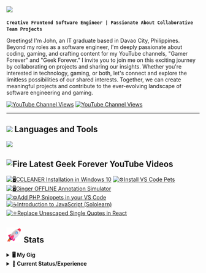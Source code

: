 <a href="https://github.com/emailjohnthomascaballero">
   <img src="https://readme-typing-svg.herokuapp.com/?font=Righteous&size=35&center=true&vCenter=true&width=500&height=70&duration=4000&color=f22b43&lines=Hello!;+I'm+John+Thomas+F.+Caballero!;+a+programmer...;+a+gamer...;+a+content+creator...;+a+streamer...;+a+freelancer." />
</a>

**`Creative Frontend Software Engineer | Passionate About Collaborative Team Projects`**

Greetings! I'm John, an IT graduate based in Davao City, Philippines. Beyond my roles as a software engineer, I'm deeply passionate about coding, gaming, and crafting content for my YouTube channels, "Gamer Forever" and "Geek Forever." I invite you to join me on this exciting journey by collaborating on projects and sharing our insights. Whether you're interested in technology, gaming, or both, let's connect and explore the limitless possibilities of our shared interests. Together, we can create meaningful projects and contribute to the ever-evolving landscape of software engineering and gaming.

<p align="left">
   <a href="https://www.youtube.com/@GamerForeverChannel"><img alt="YouTube Channel Views" src="https://img.shields.io/youtube/channel/views/UC88LrCOvWEp83DwV6-qVRzQ?style=for-the-badge&logo=youtube&label=Gamer%20Forever%20YouTube%20Views&color=%23fa3a45"></a>
   <a href="https://www.youtube.com/@GeekForeverChannel"><img alt="YouTube Channel Views" src="https://img.shields.io/youtube/channel/views/UCtujEiwlNyHon-z78FmVW7Q?style=for-the-badge&logo=youtube&label=Geek%20Forever%20YouTube%20Views&color=%23fa3a45"></a>
</p>

---

## <img src='https://user-images.githubusercontent.com/74038190/206662607-d9e7591e-bbf9-42f9-9386-29efc927bc16.gif' width="40"> Languages and Tools

<!-- LANGUAGES AND TOOLS -->

<p align="left">
   <a href="https://github.com/emailjohnthomascaballero">
      <img src="https://skillicons.dev/icons?i=html,css,js,react,ts,tailwind,bootstrap,sass,alpinejs,nodejs,pnpm,npm,yarn,nextjs,vercel,mysql,php,flutter,dart,cs,py,md,notion,git,github,vscode,sublime,wordpress,postman,figma,ps,pr,windows,androidstudio,firebase,devto,discord,gamemakerstudio,unity,gmail,linkedin,stackoverflow,twitter"/>
   </a>
</p>

## <img src="https://raw.githubusercontent.com/Tarikul-Islam-Anik/Animated-Fluent-Emojis/master/Emojis/Travel%20and%20places/Fire.png" alt="Fire" width="40" /> Latest Geek Forever YouTube Videos

<!-- BEGIN YOUTUBE-CARDS -->
[![🖥️CCLEANER Installation in Windows 10](https://ytcards.demolab.com/?id=8-sBovBJuHQ&title=%F0%9F%96%A5%EF%B8%8FCCLEANER+Installation+in+Windows+10&lang=en&timestamp=1712728663&background_color=%230d1117&title_color=%23ffffff&stats_color=%23dedede&max_title_lines=1&width=250&border_radius=5 "🖥️CCLEANER Installation in Windows 10")](https://www.youtube.com/watch?v=8-sBovBJuHQ)
[![⚙️Install VS Code Pets](https://ytcards.demolab.com/?id=mRlR13MJ_CE&title=%E2%9A%99%EF%B8%8FInstall+VS+Code+Pets&lang=en&timestamp=1712645851&background_color=%230d1117&title_color=%23ffffff&stats_color=%23dedede&max_title_lines=1&width=250&border_radius=5 "⚙️Install VS Code Pets")](https://www.youtube.com/watch?v=mRlR13MJ_CE)
[![🖥️Ginger OFFLINE Annotation Simulator](https://ytcards.demolab.com/?id=EhaIg_ch9DU&title=%F0%9F%96%A5%EF%B8%8FGinger+OFFLINE+Annotation+Simulator&lang=en&timestamp=1712564734&background_color=%230d1117&title_color=%23ffffff&stats_color=%23dedede&max_title_lines=1&width=250&border_radius=5 "🖥️Ginger OFFLINE Annotation Simulator")](https://www.youtube.com/watch?v=EhaIg_ch9DU)
[![⚙️Add PHP Snippets in your VS Code](https://ytcards.demolab.com/?id=XTfFa3Z2eHE&title=%E2%9A%99%EF%B8%8FAdd+PHP+Snippets+in+your+VS+Code&lang=en&timestamp=1712492094&background_color=%230d1117&title_color=%23ffffff&stats_color=%23dedede&max_title_lines=1&width=250&border_radius=5 "⚙️Add PHP Snippets in your VS Code")](https://www.youtube.com/watch?v=XTfFa3Z2eHE)
[![☕Introduction to JavaScript (Sololearn)](https://ytcards.demolab.com/?id=Ys2MW4FyR4M&title=%E2%98%95Introduction+to+JavaScript+%28Sololearn%29&lang=en&timestamp=1712388192&background_color=%230d1117&title_color=%23ffffff&stats_color=%23dedede&max_title_lines=1&width=250&border_radius=5 "☕Introduction to JavaScript (Sololearn)")](https://www.youtube.com/watch?v=Ys2MW4FyR4M)
[![⚛️Replace Unescaped Single Quotes in React](https://ytcards.demolab.com/?id=aASEIj9axKE&title=%E2%9A%9B%EF%B8%8FReplace+Unescaped+Single+Quotes+in+React&lang=en&timestamp=1712297449&background_color=%230d1117&title_color=%23ffffff&stats_color=%23dedede&max_title_lines=1&width=250&border_radius=5 "⚛️Replace Unescaped Single Quotes in React")](https://www.youtube.com/watch?v=aASEIj9axKE)
<!-- END YOUTUBE-CARDS -->


## <img src="https://raw.githubusercontent.com/Tarikul-Islam-Anik/tarikul-islam-anik/main/assets/images/Rocket.png" width="40"> Stats

<!-- STATS -->
<details>
   <summary><b>🖥️ My Gig</b></summary>
   <table align="center">
      <thead align="center">
      <tr>
       <th colspan="5">
          <img src="https://i.pinimg.com/originals/b8/aa/8f/b8aa8f0ce3ee8c85bb9585d842cdf30c.gif" align="center" title="Anime gif" width="100%" height="auto" alt="Anime typing in a paper gif">
       </th>
     </tr>
     </thead>
     <thead align="center">
       <tr>
         <th>Computer</th>
         <th>Monitor</th>
         <th>Keyboard</th>
         <th>Mouse</th>
         <th>Earphones</th>
         <th>Table</th>
         <th>Chair</th>
       </tr>
     </thead>
     <tbody align="center">
       <tr>
         <td>
            Beelink SER5 AMD Ryzen 7 5800H Mini PC (16gb RAM / 500gb SSD)
         </td>
         <td>
            ARZOPA 16.1 144Hz 1080P Portable Gaming Monitor 
            <br> and <br>
            LIAGMK 15.6 60Hz 1080P Portable Monitor
         </td>
         <td>
            Royal Kludge RK96 Wireless Bluetooth Mechanical Keyboard
         </td>
         <td>
           Delux M800 Pro Wireless Gaming Mouse
         </td>
          <td>
           Soundcore by Anker A20i Bluetooth 5.3 Earphones
         </td>
          <td>
           FISHERMAN L-Shaped Corner Computer Table
         </td>
          <td>
             MUSSO 109B Gaming Chair
          </td>
       </tr>
     </tbody>
   </table>
</details>

<details>
   <summary><b>📶 Current Status/Experience</b></summary>
   <table align="center">
      <thead align="center">
      <tr>
       <th colspan="5">
         <img src="https://media.tenor.com/D2H0hPltOdYAAAAd/golden-boy-fake-keyboard-programing-coding-paper-book.gif" align="center" title="Anime gif" width="100%" height="auto" alt="Anime typing in a paper gif">
       </th>
     </tr>
     </thead>
     <thead align="center">
       <tr>
         <th>Logo</th>
         <th>Company</th>
         <th>Experience</th>
         <th>Tech Stack</th>
         <th>Status</th>
       </tr>
     </thead>
     <tbody align="center">
       <tr>
         <td>
            <a href="https://github.com/MMOWiki"> <img src="https://avatars.githubusercontent.com/u/132177038?s=400&u=50b7da79bfc95b09c16cae95a8660ca5202e9c3c&v=4" width="25px" style="vertical-align: middle;" /> </a>
         </td>
         <td>
            MMO WIKI <br> 
            (Client based)
         </td>
         <td>
            7 Months
         </td>
         <td>
           Next.js, React, TypeScript, Bootstrap, SASS, Node, NPM, Figma, Miro, Loom, Trello, Taiga, Discord
         </td>
          <td>
           Currently Working
         </td>
       </tr>
        <tr>
         <td>
            <a href="https://github.com/dianoiatech"> <img src="https://avatars.githubusercontent.com/u/106958509?s=200&v=4" width="25px" style="vertical-align: middle;" /> </a>
         </td>
         <td>         
            Dianoia Tech <br> 
            (Startup Company)
         </td>
         <td>
            3 Months  
         </td>
         <td>
            Nextjs, React, Tailwind, Node, PNPM, ESLint, Figma, Trello, Taiga, Discord
         </td>
         <td>
            Currently Working
         </td>
       </tr>
     </tbody>
   </table>
</details>
